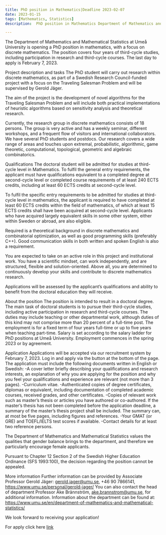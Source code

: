 ```yaml
---
title: PhD position in Mathematics|Deadline 2023-02-07
date: 2023-01-15
tags: [Mathematics, Statistics]
description:  PhD position in Mathematics Department of Mathematics and Mathematical Statistics

---
```




The Department of Mathematics and Mathematical Statistics at Umeå University is opening a PhD position in mathematics, with a focus on discrete mathematics. The position covers four years of third-cycle studies, including participation in research and third-cycle courses. The last day to apply is February 7, 2023. 

Project description and tasks
The PhD student will carry out research within discrete mathematics, as part of a Swedish Research Council-funded project with a focus on the Traveling Salesman Problem and will be supervised by Gerold Jäger. 

The aim of the project is the development of novel algorithms for the Traveling Salesman Problem and will include both practical implementations of heuristic algorithms based on sensitivity analysis and theoretical research. 

Currently, the research group in discrete mathematics consists of 18 persons. The group is very active and has a weekly seminar, different workshops, and a frequent flow of visitors and international collaborators. We have several PhD students and postdocs. Our research covers a wide range of areas and touches upon extremal, probabilistic, algorithmic, game theoretic, computational, topological, geometric and algebraic combinatorics.

Qualifications
The doctoral student will be admitted for studies at third-cycle level in Mathematics. To fulfil the general entry requirements, the applicant must have qualifications equivalent to a completed degree at second-cycle level or completed course requirements of at least 240 ECTS credits, including at least 60 ECTS credits at second-cycle level. 

To fulfil the specific entry requirements to be admitted for studies at third-cycle level in mathematics, the applicant is required to have completed at least 60 ECTS credits within the field of mathematics, of which at least 15 ECTS credits shall have been acquired at second-cycle level. Applicants who have acquired largely equivalent skills in some other system, either within Sweden or abroad, are also eligible. 

Required is a theoretical background in discrete mathematics and combinatorial optimization, as well as good programming skills (preferably C++). Good communication skills in both written and spoken English is also a requirement.

You are expected to take on an active role in this project and institutional work. You have a scientific mindset, can work independently, and are structured, flexible and solution-oriented. Above all, you are determined to continuously develop your skills and contribute to discrete mathematics research.

Applications will be assessed by the applicant’s qualifications and ability to benefit from the doctoral education they will receive.

About the position
The position is intended to result in a doctoral degree. The main task of doctoral students is to pursue their third-cycle studies, including active participation in research and third-cycle courses. The duties may include teaching or other departmental work, although duties of this kind may not comprise more than 20 percent of a full-time post. The employment is for a fixed term of four years full-time or up to five years when teaching part-time. Salary is set according to the salary ladder for PhD positions at Umeå University. Employment commences in the spring 2023 or by agreement. 

Application
Applications will be accepted via our recruitment system by February 7, 2023. Log in and apply via the button at the bottom of the page. The application must include the following documents written in English or Swedish:
-A cover letter briefly describing your qualifications and research interests, an explanation of why you are applying for the position and why you feel your qualifications and experience are relevant (not more than 3 pages).
-Curriculum vitae.
-Authenticated copies of degree certificates, diplomas or equivalent, including documentation of completed academic courses, received grades, and other certificates.
-Copies of relevant work such as master’s thesis or articles you have authored or co-authored. If the master’s thesis has not been completed before the application deadline, a summary of the master’s thesis project shall be included. The summary can, at most be five pages, including figures and references.
-Your GMAT (or GRE) and TOEFL/IELTS test scores if available.
-Contact details for at least two reference persons.

The Department of Mathematics and Mathematical Statistics values the qualities that gender balance brings to the department, and therefore we particularly encourage female applicants.

Pursuant to Chapter 12 Section 2 of the Swedish Higher Education Ordinance (SFS 1993:100), the decision regarding the position cannot be appealed. 

More information
Further information can be provided by Associate Professor Gerold Jäger: gerold.jager@umu.se, +46 90 7866141, https://www.umu.se/personal/gerold-jager/ You can also contact the head of department Professor Åke Brännström, ake.brannstrom@umu.se, for additional information. Information about the department can be found at: https://www.umu.se/en/department-of-mathematics-and-mathematical-statistics/

We look forward to receiving your application!

For apply click here [link](https://umu.varbi.com/en/what:login/jobID:578580/type:job/where:4/apply:1)
